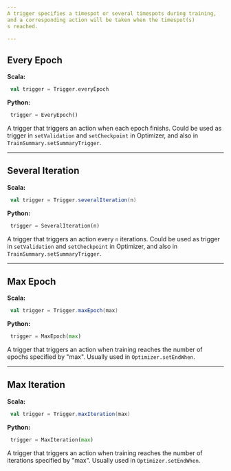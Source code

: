 ```yaml
---
A trigger specifies a timespot or several timespots during training,
and a corresponding action will be taken when the timespot(s)
s reached.

---
```

## Every Epoch
**Scala:**
```scala
 val trigger = Trigger.everyEpoch
```
**Python:**
```python
 trigger = EveryEpoch()
```
   A trigger that triggers an action when each epoch finishs.
   Could be used as trigger in `setValidation` and `setCheckpoint`
   in Optimizer, and also in `TrainSummary.setSummaryTrigger`.

---
## Several Iteration

**Scala:**
```scala
 val trigger = Trigger.severalIteration(n)
```
**Python:**

```python
 trigger = SeveralIteration(n)
```

 A trigger that triggers an action every `n` iterations.
 Could be used as trigger in `setValidation` and `setCheckpoint` 
 in Optimizer, and also in `TrainSummary.setSummaryTrigger`.

---    
## Max Epoch
**Scala:**
```scala
 val trigger = Trigger.maxEpoch(max)
```
**Python:**
```python
 trigger = MaxEpoch(max)
``` 

  A trigger that triggers an action when training reaches
  the number of epochs specified by "max".
  Usually used in `Optimizer.setEndWhen`.

---
## Max Iteration

**Scala:**
```scala
 val trigger = Trigger.maxIteration(max)
```
**Python:**
```python
 trigger = MaxIteration(max)
``` 

  A trigger that triggers an action when training reaches
  the number of iterations specified by "max".
  Usually used in `Optimizer.setEndWhen`.


